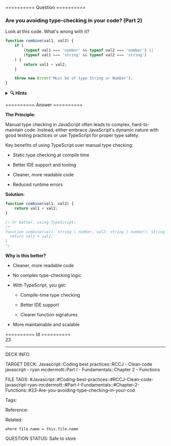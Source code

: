 ========== Question ==========  

### Are you avoiding type-checking in your code? (Part 2)

Look at this code. What's wrong with it?

```javascript
function combine(val1, val2) {
    if (
        (typeof val1 === 'number' && typeof val2 === 'number') ||
        (typeof val1 === 'string' && typeof val2 === 'string')
    ) {
        return val1 + val2;
    }

    throw new Error('Must be of type String or Number');
}
```

<details><summary><b>🔍 Hints</b></summary>

<b>Think about</b>:

-   How readable is this type-checking code?

-   What happens if we need to support more types?

-   Is there a better way to ensure type safety?

-   How might TypeScript help here?

</details>  

========== Answer ==========  

**The Principle**:

Manual type checking in JavaScript often leads to complex, hard-to-maintain code. Instead, either embrace JavaScript's dynamic nature with good testing practices or use TypeScript for proper type safety.

Key benefits of using TypeScript over manual type checking:

-   Static type checking at compile time

-   Better IDE support and tooling

-   Cleaner, more readable code

-   Reduced runtime errors

**Solution**:

```javascript
function combine(val1, val2) {
    return val1 + val2;
}

// Or better, using TypeScript:
/*
function combine(val1: string | number, val2: string | number): string | number {
  return val1 + val2;
}
*/
```

**Why is this better?**

-   Cleaner, more readable code

-   No complex type-checking logic

-   With TypeScript, you get:

    -   Compile-time type checking

    -   Better IDE support

    -   Clearer function signatures

-   More maintainable and scalable

========== Id ==========  
23

---

DECK INFO

TARGET DECK: Javascript::Coding best practices::RCCJ - Clean code javascript - ryan mcdermott::Part I - Fundamentals::Chapter 2 - Functions

FILE TAGS: #Javascript::#Coding-best-practices::#RCCJ-Clean-code-javascript-ryan-mcdermott::#Part-I-Fundamentals::#Chapter-2-Functions::#23-Are-you-avoiding-type-checking-in-your-cod

Tags:

Reference:

Related:

```dataview
where file.name = this.file.name
```

QUESTION STATUS: Safe to store
